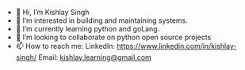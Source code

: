 - 👋 Hi, I’m Kishlay Singh
- 👀 I’m interested in building and maintaining systems.
- 🌱 I’m currently learning python and goLang.
- 💞️ I’m looking to collaborate on python open source projects
- 📫 How to reach me:
LinkedIn: https://www.linkedin.com/in/kishlay-singh/
Email: kishlay.learning@gmail.com

<!---
zorg-kishlay/zorg-kishlay is a ✨ special ✨ repository because its `README.md` (this file) appears on your GitHub profile.
You can click the Preview link to take a look at your changes.
--->
